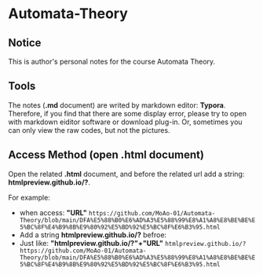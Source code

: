 # Automata-Theory

## Notice
This is author's personal notes for the course Automata Theory.


## Tools
The notes (**.md** document) are writed by markdown editor: **Typora**. Therefore, if you find that there are some display error, please try to open with markdown eiditor software or download plug-in. Or, sometimes you can only view the raw codes, but not the pictures.

## Access Method (open .html document)
Open the related **.html** document, and before the related url add a string: **htmlpreview.github.io/?**.

For example: 
- when access: **"URL"** `https://github.com/MoAo-01/Automata-Theory/blob/main/DFA%E5%88%B0%E6%AD%A3%E5%88%99%E8%A1%A8%E8%BE%BE%E5%BC%8F%E4%B9%8B%E9%80%92%E5%BD%92%E5%BC%8F%E6%B3%95.html`
- Add a string **htmlpreview.github.io/?** befroe:
- Just like: **"htmlpreview.github.io/?"+"URL"** `htmlpreview.github.io/?https://github.com/MoAo-01/Automata-Theory/blob/main/DFA%E5%88%B0%E6%AD%A3%E5%88%99%E8%A1%A8%E8%BE%BE%E5%BC%8F%E4%B9%8B%E9%80%92%E5%BD%92%E5%BC%8F%E6%B3%95.html`


